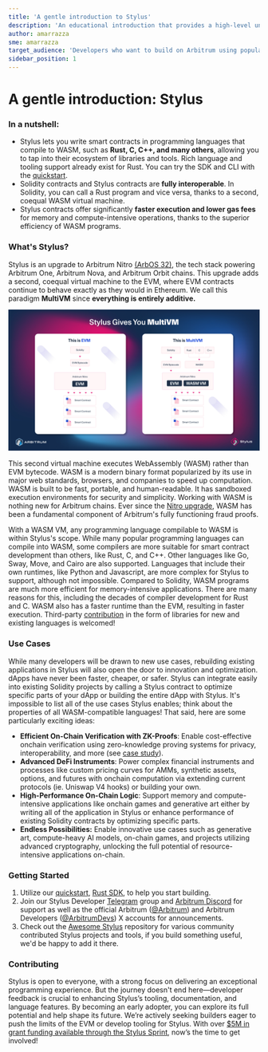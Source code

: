 ```yaml
---
title: 'A gentle introduction to Stylus'
description: 'An educational introduction that provides a high-level understanding of Stylus, a new way to write EVM-compatible smart contracts using your favorite programming languages.'
author: amarrazza
sme: amarrazza
target_audience: 'Developers who want to build on Arbitrum using popular programming languages, like Rust'
sidebar_position: 1
---
```


# A gentle introduction: Stylus

### In a nutshell:

- Stylus lets you write smart contracts in programming languages that compile to WASM, such as **Rust, C, C++, and many others**, allowing you to tap into their ecosystem of libraries and tools. Rich language and tooling support already exist for Rust. You can try the SDK and CLI with the [quickstart](https://docs.arbitrum.io/stylus/stylus-quickstart).
- Solidity contracts and Stylus contracts are <b>fully interoperable</b>. In Solidity, you can call a Rust program and vice versa, thanks to a second, coequal WASM virtual machine.
- Stylus contracts offer significantly <b>faster execution and lower gas fees </b> for memory and compute-intensive operations, thanks to the superior efficiency of <a data-quicklook-from="wasm">WASM</a> programs.

### What's Stylus?

Stylus is an upgrade to Arbitrum Nitro [(ArbOS 32)](https://docs.arbitrum.io/run-arbitrum-node/arbos-releases/arbos32), the tech stack powering Arbitrum One, Arbitrum Nova, and Arbitrum Orbit chains. This upgrade adds a second, coequal virtual machine to the EVM, where EVM contracts continue to behave exactly as they would in Ethereum. We call this paradigm **MultiVM** since **everything is entirely additive.**

![Stylus gives you MultiVM](./assets/stylus-multivm.jpg)

This second virtual machine executes WebAssembly (WASM) rather than EVM bytecode. WASM is a modern binary format popularized by its use in major web standards, browsers, and companies to speed up computation. WASM is built to be fast, portable, and human-readable. It has sandboxed execution environments for security and simplicity. Working with WASM is nothing new for Arbitrum chains. Ever since the [Nitro upgrade](https://medium.com/offchainlabs/arbitrum-nitro-one-small-step-for-l2-one-giant-leap-for-ethereum-bc9108047450), WASM has been a fundamental component of Arbitrum's fully functioning fraud proofs.

With a WASM VM, any programming language compilable to WASM is within Stylus's scope. While many popular programming languages can compile into WASM, some compilers are more suitable for smart contract development than others, like Rust, C, and C++. Other languages like Go, Sway, Move, and Cairo are also  supported. Languages that include their own runtimes, like Python and Javascript, are more complex for Stylus to support, although not impossible. Compared to Solidity, WASM programs are much more efficient for memory-intensive applications. There are many reasons for this, including the decades of compiler development for Rust and C. WASM also has a faster runtime than the EVM, resulting in faster execution. Third-party [contribution](#contributing) in the form of libraries for new and existing languages is welcomed!

### Use Cases

While many developers will be drawn to new use cases, rebuilding existing applications in Stylus will also open the door to innovation and optimization. dApps have never been faster, cheaper, or safer. Stylus can integrate easily into existing Solidity projects by calling a Stylus contract to optimize specific parts of your dApp or building the entire dApp with Stylus. It's impossible to list all of the use cases Stylus enables; think about the properties of all WASM-compatible languages! That said, here are some particularly exciting ideas:

- <b>Efficient On-Chain Verification with ZK-Proofs</b>: Enable cost-effective onchain verification
  using zero-knowledge proving systems for privacy, interoperability, and more (see [case
  study](https://blog.arbitrum.io/renegade-stylus-case-study/)).
- <b>Advanced DeFi Instruments</b>: Power complex financial instruments and processes like custom
  pricing curves for AMMs, synthetic assets, options, and futures with onchain computation via
  extending current protocols (ie. Uniswap V4 hooks) or building your own.
- <b>High-Performance On-Chain Logic</b>: Support memory and compute-intensive applications like
  onchain games and generative art either by writing all of the application in Stylus or enhance
  performance of existing Solidity contracts by optimizing specific parts.
- <b>**Endless Possibilities**:</b> Enable innovative use cases such as generative art, compute-heavy
  AI models, on-chain games, and projects utilizing advanced cryptography, unlocking the full potential
  of resource-intensive applications on-chain.

### Getting Started

1. Utilize our [quickstart](https://docs.arbitrum.io/stylus/stylus-quickstart), [Rust SDK](https://docs.arbitrum.io/stylus/reference/overview), to help you start building.
2. Join our Stylus Developer [Telegram](https://t.me/arbitrum_stylus) group and [Arbitrum Discord](https://discord.gg/arbitrum) for support as well as the official Arbitrum ([@Arbitrum](https://twitter.com/arbitrum)) and Arbitrum Developers ([@ArbitrumDevs](https://twitter.com/ArbitrumDevs)) X accounts for announcements.
3. Check out the [Awesome Stylus](https://github.com/OffchainLabs/awesome-stylus) repository for various community contributed Stylus projects and tools, if you build something useful, we'd be happy to add it there.

### Contributing

Stylus is open to everyone, with a strong focus on delivering an exceptional programming experience. But the journey doesn't end here—developer feedback is crucial to enhancing Stylus’s tooling, documentation, and language features. By becoming an early adopter, you can explore its full potential and help shape its future. We’re actively seeking builders eager to push the limits of the EVM or develop tooling for Stylus. With over [$5M in grant funding available through the Stylus Sprint](https://blog.arbitrum.io/stylus-sprint/), now’s the time to get involved!
